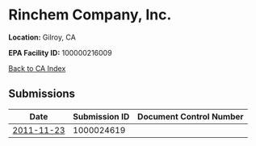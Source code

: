# Rinchem Company, Inc.

**Location:** Gilroy, CA

**EPA Facility ID:** 100000216009

[Back to CA Index](../../index.md)

## Submissions

| Date | Submission ID | Document Control Number |
|------|--------------|-------------------------|
| [2011-11-23](submissions/1000024619.md) | 1000024619 |  |
